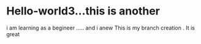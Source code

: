 # Hello-world3...this is another
i am learning as a begineer ..... and i anew
This is my branch creation . It is great
